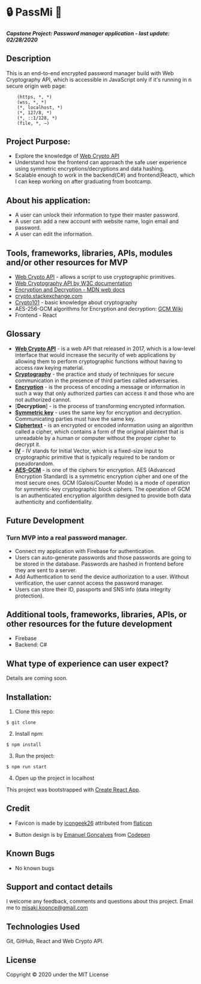 # 🔒 PassMi 🔑

#### _Capstone Project: Password manager application - last update: 02/28/2020_

## Description
This is an end-to-end encrypted password manager build with Web Cryptography API, which is accessible in JavaScript only if it's running in n secure origin web page:
```
    (https, *, *)
    (wss, *, *)
    (*, localhost, *)
    (*, 127/8, *)
    (*, ::1/128, *)
    (file, *, —)
```

## Project Purpose: 
- Explore the knowledge of [Web Crypto API](https://developer.mozilla.org/en-US/docs/Web/API/Web_Crypto_API)
- Understand how the frontend can approach the safe user experience using symmetric encryptions/decryptions and data hashing.
- Scalable enough to work in the backend(C#) and frontend(React), which I can keep working on after graduating from bootcamp.


## About his application:
- A user can unlock their information to type their master password.
- A user can add a new account with website name, login email and password.
- A user can edit the information.


## Tools, frameworks, libraries, APIs, modules and/or other resources for MVP
- [Web Crypto API](https://developer.mozilla.org/en-US/docs/Web/API/Web_Crypto_API) - allows a script to use cryptographic primitives.
- [Web Cryptography API by W3C documentation](https://www.w3.org/TR/WebCryptoAPI/)
- [Encryption and Decryption - MDN web docs](https://developer.mozilla.org/en-US/docs/Archive/Security/Encryption_and_Decryption)
- [crypto.stackexchange.com](https://crypto.stackexchange.com/)
- [Crypto101](https://www.crypto101.io/) - basic knowledge about cryptography
- AES-256-GCM algorithms for Encryption and decryption: [GCM Wiki](https://en.wikipedia.org/wiki/Galois/Counter_Mode)
- Frontend - React

## Glossary
- [**Web Crypto API**](https://en.wikipedia.org/wiki/Web_Cryptography_API) - is a web API that released in 2017, which is a low-level interface that would increase the security of web applications by allowing them to perform cryptographic functions without having to access raw keying material.
- [**Cryptography**](https://en.wikipedia.org/wiki/Cryptography) - the practice and study of techniques for secure communication in the presence of third parties called adversaries.
- [**Encryption**](https://en.wikipedia.org/wiki/Encryption) - is the process of encoding a message or information in such a way that only authorized parties can access it and those who are not authorized cannot.
- [**Decryption**] - is the process of transforming encrypted information.
- [**Symmetric key**](https://en.wikipedia.org/wiki/Symmetric-key_algorithm) - uses the same key for encryption and decryption. Communicating parties must have the same key.
- [**Ciphertext**](https://en.wikipedia.org/wiki/Ciphertext) - is an encrypted or encoded information using an algorithm called a cipher, which contains a form of the original plaintext that is unreadable by a human or computer without the proper cipher to decrypt it.
- [**IV**](https://en.wikipedia.org/wiki/Initialization_vector) - IV stands for Initial Vector, which is a fixed-size input to cryptographic primitive that is typically required to be random or pseudorandom. 
- [**AES-GCM**](https://en.wikipedia.org/wiki/Galois/Counter_Mode) - is one of the ciphers for encryption. AES (Advanced Encryption Standard) is a symmetric encryption cipher and one of the most secure ones. GCM (Galois/Counter Mode) is a mode of operation for symmetric-key cryptographic block ciphers. The operation of GCM is an authenticated encryption algorithm designed to provide both data authenticity and confidentiality.



## Future Development
### Turn MVP into a real password manager.
- Connect my application with Firebase for authentication.
- Users can auto-generate passwords and those passwords are going to be stored in the database. Passwords are hashed in frontend before they are sent to a server.
- Add Authentication to send the device authorization to a user. Without verification, the user cannot access the password manager.
- Users can store their ID, passports and SNS info (data integrity protection).


## Additional tools, frameworks, libraries, APIs, or other resources for the future development
- Firebase
- Backend: C#

## What type of experience can user expect?
Details are coming soon.


## Installation:
1. Clone this repo:
```
$ git clone 
```

2. Install npm:

```
$ npm install
```

3. Run the project:
```
$ npm run start 
```

4. Open up the project in localhost

This project was bootstrapped with [Create React App](https://github.com/facebook/create-react-app).

## Credit
- Favicon is made by [icongeek26](https://www.flaticon.com/authors/icongeek26) attributed from [flaticon](flaticon.com)

- Button design is by [Emanuel Gonçalves](https://codepen.io/emanuelgsouza) from [Codepen](https://codepen.io/)

## Known Bugs
- No known bugs


## Support and contact details
I welcome any feedback, comments and questions about this project. Email me to misaki.koonce@gmail.com

## Technologies Used
Git, GitHub, React and Web Crypto API.

## License
Copyright © 2020 under the MIT License
